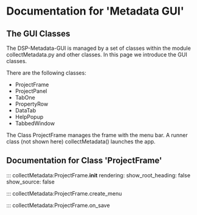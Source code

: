 # Documentation for 'Metadata GUI'

## The GUI Classes

The DSP-Metadata-GUI is managed by a set of classes within the module collectMetadata.py and other
classes. In this page we introduce the GUI classes.

There are the following classes:

- ProjectFrame
- ProjectPanel
- TabOne
- PropertyRow
- DataTab
- HelpPopup
- TabbedWindow


The Class ProjectFrame manages the frame with the menu bar. A runner class 
(not shown here) collectMetadata() launches the app.

<!-- In the mkdocstrings documentation (Usage, etc.) the path to the class is given as
    ::: collectMetadata.ProjectFrame and explicitly allows to address a Class. 
    In this directive there are two mistakes: Between the module and the Class there
    should be a colon, and classes may not be addressed. You must mention the function,
    otherwise it does not work, at least for me it did never work... -->

## Documentation for Class 'ProjectFrame'

::: collectMetadata:ProjectFrame.__init__
    rendering:
        show_root_heading: false
        show_source: false

::: collectMetadata:ProjectFrame.create_menu

::: collectMetadata:ProjectFrame.on_save





